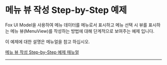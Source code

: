 # 메뉴 뷰 작성 Step-by-Step 예제

Fox UI Model을 사용하여 메뉴 데이터를 메뉴로서 표시하고 메뉴 선택 시 뷰를 표시하는 메뉴 뷰(MenuView)를 작성하는 방법에 대해 단계적으로 보여주는 예제 입니다.

이 예제에 대한 설명은 메뉴얼을 참고 하십시오.

[메뉴 뷰 작성 Step-by-Step 예제 매뉴얼](https://github.com/neodeex/manual/tree/master/uimodel/tutorial.md)

---
